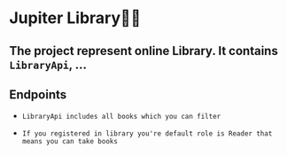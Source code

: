 # Jupiter Library🚀:cyclone:
## The project represent online Library. It contains `LibraryApi`, ...

## Endpoints
* `LibraryApi includes all books which you can filter`

* `If you registered in library you're default role is Reader that means you can take books`